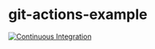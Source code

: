 # git-actions-example

[![Continuous Integration](https://github.com/Wa10/git-actions-example/actions/workflows/docker-publish.yml/badge.svg)](https://github.com/Wa10/git-actions-example/actions/workflows/docker-publish.yml)
